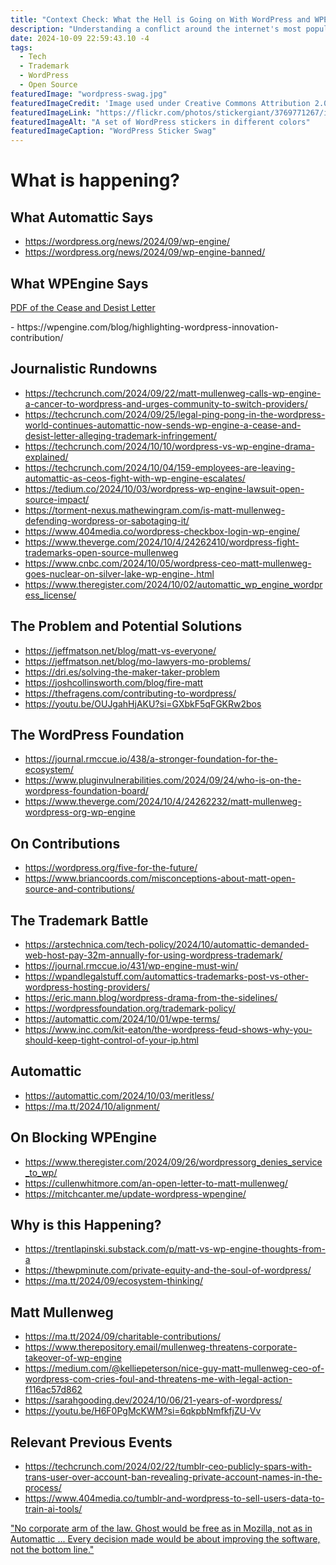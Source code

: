 ```yaml
---
title: "Context Check: What the Hell is Going on With WordPress and WPEngine?"
description: "Understanding a conflict around the internet's most popular content management system."
date: 2024-10-09 22:59:43.10 -4
tags:
  - Tech
  - Trademark
  - WordPress
  - Open Source
featuredImage: "wordpress-swag.jpg"
featuredImageCredit: 'Image used under Creative Commons Attribution 2.0. Credit to StickerGiant via Flickr'
featuredImageLink: "https://flickr.com/photos/stickergiant/3769771267/in/photolist-6K84Ek-oM3hkE-nkbjFH-54MHk2-fcX48p-8fiqWc-6DwJ24-5Wm8Fa-gcXC6z-4oW2JK-cgwMim-34KvjM-4S6Kvo-N9aBG-N9aMG-2ckKB64-gcXaoN-cgwMcb-gcXbyo-gcX6GE-gcXd8A-N9aWb-i1pe5i-gcX1hc-dPaJYF-3bB9zt-nVaqoF-95658n-VKXqMs-F8rfL-evdwrx-4sE3rc-c26gmU-N2dXNN-FWxb7j-72H2df-7D1aRa-Az2n4s-GS25M8-53CzsF-4Ekh7f-4sodqG-54yx2T-6KnZts-GrSxey-6BX7dd-8CijDG-8CijF5-Aqi82r-FWysQM"
featuredImageAlt: "A set of WordPress stickers in different colors"
featuredImageCaption: "WordPress Sticker Swag"
---
```


# What is happening?

## What Automattic Says

- https://wordpress.org/news/2024/09/wp-engine/
- https://wordpress.org/news/2024/09/wp-engine-banned/

## What WPEngine Says

<p>
<a href="https://wpengine.com/wp-content/uploads/2024/09/Cease-and-Desist-Letter-to-Automattic-and-Request-to-Preserve-Documents-Sent.pdf" target="_blank">PDF of the Cease and Desist Letter</a>
</p>
- https://wpengine.com/blog/highlighting-wordpress-innovation-contribution/

## Journalistic Rundowns

- https://techcrunch.com/2024/09/22/matt-mullenweg-calls-wp-engine-a-cancer-to-wordpress-and-urges-community-to-switch-providers/
- https://techcrunch.com/2024/09/25/legal-ping-pong-in-the-wordpress-world-continues-automattic-now-sends-wp-engine-a-cease-and-desist-letter-alleging-trademark-infringement/
- https://techcrunch.com/2024/10/10/wordpress-vs-wp-engine-drama-explained/
- https://techcrunch.com/2024/10/04/159-employees-are-leaving-automattic-as-ceos-fight-with-wp-engine-escalates/
- https://tedium.co/2024/10/03/wordpress-wp-engine-lawsuit-open-source-impact/
- https://torment-nexus.mathewingram.com/is-matt-mullenweg-defending-wordpress-or-sabotaging-it/
- https://www.404media.co/wordpress-checkbox-login-wp-engine/
- https://www.theverge.com/2024/10/4/24262410/wordpress-fight-trademarks-open-source-mullenweg
- https://www.cnbc.com/2024/10/05/wordpress-ceo-matt-mullenweg-goes-nuclear-on-silver-lake-wp-engine-.html
- https://www.theregister.com/2024/10/02/automattic_wp_engine_wordpress_license/

## The Problem and Potential Solutions

- https://jeffmatson.net/blog/matt-vs-everyone/
- https://jeffmatson.net/blog/mo-lawyers-mo-problems/
- https://dri.es/solving-the-maker-taker-problem
- https://joshcollinsworth.com/blog/fire-matt
- https://thefragens.com/contributing-to-wordpress/
- https://youtu.be/OUJgahHjAKU?si=GXbkF5qFGKRw2bos

## The WordPress Foundation

- https://journal.rmccue.io/438/a-stronger-foundation-for-the-ecosystem/
- https://www.pluginvulnerabilities.com/2024/09/24/who-is-on-the-wordpress-foundation-board/
- https://www.theverge.com/2024/10/4/24262232/matt-mullenweg-wordpress-org-wp-engine

## On Contributions

- https://wordpress.org/five-for-the-future/
- https://www.briancoords.com/misconceptions-about-matt-open-source-and-contributions/

## The Trademark Battle

- https://arstechnica.com/tech-policy/2024/10/automattic-demanded-web-host-pay-32m-annually-for-using-wordpress-trademark/
- https://journal.rmccue.io/431/wp-engine-must-win/
- https://wpandlegalstuff.com/automattics-trademarks-post-vs-other-wordpress-hosting-providers/
- https://eric.mann.blog/wordpress-drama-from-the-sidelines/
- https://wordpressfoundation.org/trademark-policy/
- https://automattic.com/2024/10/01/wpe-terms/
- https://www.inc.com/kit-eaton/the-wordpress-feud-shows-why-you-should-keep-tight-control-of-your-ip.html

## Automattic

- https://automattic.com/2024/10/03/meritless/
- https://ma.tt/2024/10/alignment/

## On Blocking WPEngine

- https://www.theregister.com/2024/09/26/wordpressorg_denies_service_to_wp/
- https://cullenwhitmore.com/an-open-letter-to-matt-mullenweg/
- https://mitchcanter.me/update-wordpress-wpengine/

## Why is this Happening?

- https://trentlapinski.substack.com/p/matt-vs-wp-engine-thoughts-from-a
- https://thewpminute.com/private-equity-and-the-soul-of-wordpress/
- https://ma.tt/2024/09/ecosystem-thinking/

## Matt Mullenweg

- https://ma.tt/2024/09/charitable-contributions/
- https://www.therepository.email/mullenweg-threatens-corporate-takeover-of-wp-engine
- https://medium.com/@kelliepeterson/nice-guy-matt-mullenweg-ceo-of-wordpress-com-cries-foul-and-threatens-me-with-legal-action-f116ac57d862
- https://sarahgooding.dev/2024/10/06/21-years-of-wordpress/
- https://youtu.be/H6F0PgMcKWM?si=6qkpbNmfkfjZU-Vv

## Relevant Previous Events

- https://techcrunch.com/2024/02/22/tumblr-ceo-publicly-spars-with-trans-user-over-account-ban-revealing-private-account-names-in-the-process/
- https://www.404media.co/tumblr-and-wordpress-to-sell-users-data-to-train-ai-tools/
<p>
<a href="https://x.com/JohnONolan/status/1839672759384784910" target="_blank">"No corporate arm of the law. Ghost would be free as in Mozilla, not as in Automattic ... Every decision made would be about improving the software, not the bottom line."</a>
</p>
